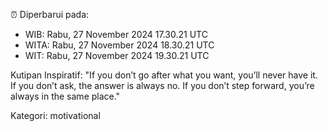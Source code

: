 ⏰ Diperbarui pada:
- WIB: Rabu, 27 November 2024 17.30.21 UTC
- WITA: Rabu, 27 November 2024 18.30.21 UTC
- WIT: Rabu, 27 November 2024 19.30.21 UTC

Kutipan Inspiratif:
"If you don’t go after what you want, you’ll never have it. If you don’t ask, the answer is always no. If you don’t step forward, you’re always in the same place."


Kategori: motivational

